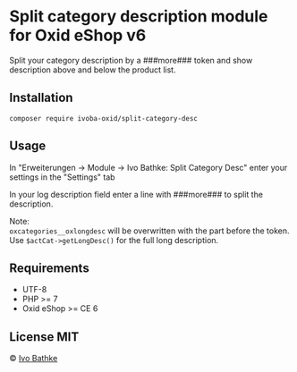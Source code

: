 # Split category description module for Oxid eShop v6

Split your category description by a ###more### token and 
show description above and below the product list.

## Installation

    composer require ivoba-oxid/split-category-desc

## Usage
In "Erweiterungen -> Module -> Ivo Bathke: Split Category Desc" enter your settings in the "Settings" tab

In your log description field enter a line with ###more### to split the description.

Note:  
```oxcategories__oxlongdesc``` will be overwritten with the part before the token.  
Use ```$actCat->getLongDesc()``` for the full long description.

## Requirements
- UTF-8
- PHP >= 7
- Oxid eShop >= CE 6

## License MIT

© [Ivo Bathke](https://oxid.ivo-bathke.name)